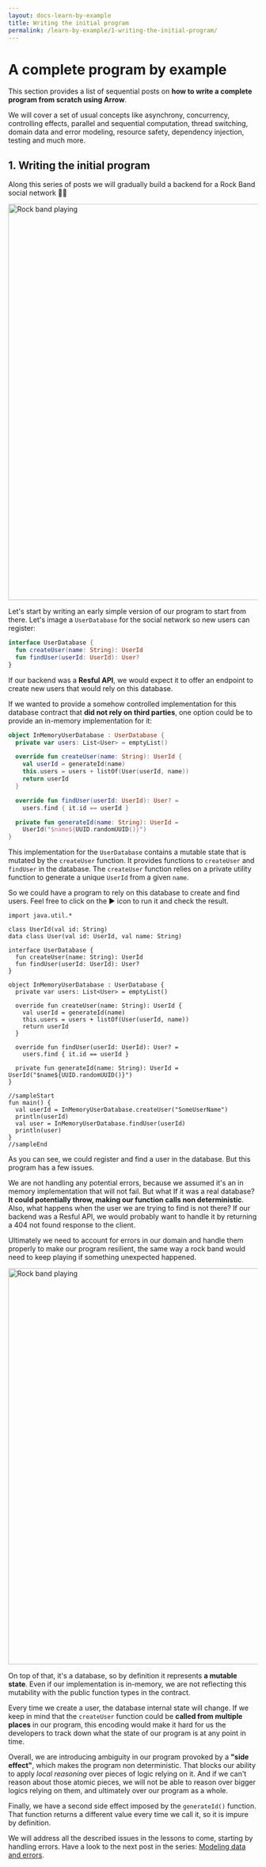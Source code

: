 ```yaml
---
layout: docs-learn-by-example
title: Writing the initial program
permalink: /learn-by-example/1-writing-the-initial-program/
---
```


# A complete program by example

This section provides a list of sequential posts on **how to write a complete program from scratch using Arrow**.

We will cover a set of usual concepts like asynchrony, concurrency, controlling effects, parallel and sequential computation, thread switching, domain data and error modeling, resource safety, dependency injection, testing and much more.

## 1. Writing the initial program

Along this series of posts we will gradually build a backend for a Rock Band social network 🎸🤘

<img src="/img/learn-by-example/band_playing.gif" alt="Rock band playing" width="800"/>

Let's start by writing an early simple version of our program to start from there. Let's image a `UserDatabase` for the social network so new users can register:

```kotlin
interface UserDatabase {
  fun createUser(name: String): UserId
  fun findUser(userId: UserId): User?
}
```

If our backend was a **Resful API**, we would expect it to offer an endpoint to create new users that would rely on this database.

If we wanted to provide a somehow controlled implementation for this database contract that **did not rely on third parties**, one option could be to provide an in-memory implementation for it:

```kotlin
object InMemoryUserDatabase : UserDatabase {
  private var users: List<User> = emptyList()

  override fun createUser(name: String): UserId {
    val userId = generateId(name)
    this.users = users + listOf(User(userId, name))
    return userId
  }

  override fun findUser(userId: UserId): User? =
    users.find { it.id == userId }

  private fun generateId(name: String): UserId = 
    UserId("$name${UUID.randomUUID()}")
}
```

This implementation for the `UserDatabase` contains a mutable state that is mutated by the `createUser` function. It provides functions to `createUser` and `findUser` in the database. The `createUser` function relies on a private utility function to generate a unique `UserId` from a given `name`.

So we could have a program to rely on this database to create and find users. Feel free to click on the ▶️ icon to run it and check the result.

```kotlin:ank:playground
import java.util.*

class UserId(val id: String)
data class User(val id: UserId, val name: String)

interface UserDatabase {
  fun createUser(name: String): UserId
  fun findUser(userId: UserId): User?
}

object InMemoryUserDatabase : UserDatabase {
  private var users: List<User> = emptyList()

  override fun createUser(name: String): UserId {
    val userId = generateId(name)
    this.users = users + listOf(User(userId, name))
    return userId
  }

  override fun findUser(userId: UserId): User? =
    users.find { it.id == userId }

  private fun generateId(name: String): UserId = UserId("$name${UUID.randomUUID()}")
}

//sampleStart
fun main() {
  val userId = InMemoryUserDatabase.createUser("SomeUserName")
  println(userId)
  val user = InMemoryUserDatabase.findUser(userId)
  println(user)
}
//sampleEnd
``` 

As you can see, we could register and find a user in the database. But this program has a few issues.

We are not handling any potential errors, because we assumed it's an in memory implementation that will not fail. But what If it was a real database? **It could potentially throw, making our function calls non deterministic**. Also, what happens when the user we are trying to find is not there? If our backend was a Resful API, we would probably want to handle it by returning a 404 not found response to the client. 

Ultimately we need to account for errors in our domain and handle them properly to make our program resilient, the same way a rock band would need to keep playing if something unexpected happened.

<img src="/img/learn-by-example/band_error_keep_playing.gif" alt="Rock band playing" width="800"/>

On top of that, it's a database, so by definition it represents **a mutable state**. Even if our implementation is in-memory, we are not reflecting this mutability with the public function types in the contract.

Every time we create a user, the database internal state will change. If we keep in mind that the `createUser` function could be **called from multiple places** in our program, this encoding would make it hard for us the developers to track down what the state of our program is at any point in time.

Overall, we are introducing ambiguity in our program provoked by a **"side effect"**, which makes the program non deterministic. That blocks our ability to apply *local reasoning* over pieces of logic relying on it. And if we can't reason about those atomic pieces, we will not be able to reason over bigger logics relying on them, and ultimately over our program as a whole.

Finally, we have a second side effect imposed by the `generateId()` function. That function returns a different value every time we call it, so it is impure by definition.

We will address all the described issues in the lessons to come, starting by handling errors. Have a look to the next post in the series: [Modeling data and errors](/learn-by-example/2-modeling-data-and-errors/).
 